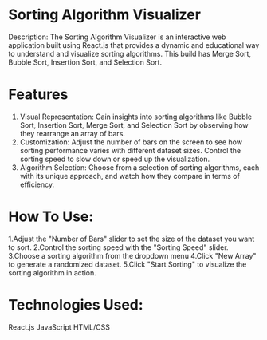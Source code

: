 # Sorting Algorithm Visualizer
Description:
The Sorting Algorithm Visualizer is an interactive web application built using React.js that provides a dynamic and educational way to understand and visualize sorting algorithms. This build has Merge Sort, Bubble Sort, Insertion Sort, and Selection Sort.

# Features
1. Visual Representation: Gain insights into sorting algorithms like Bubble Sort, Insertion Sort, Merge Sort, and Selection Sort by observing how they rearrange an array of bars.
2. Customization: Adjust the number of bars on the screen to see how sorting performance varies with different dataset sizes. Control the sorting speed to slow down or speed up the visualization.
3. Algorithm Selection: Choose from a selection of sorting algorithms, each with its unique approach, and watch how they compare in terms of efficiency.

# How To Use:
1.Adjust the "Number of Bars" slider to set the size of the dataset you want to sort.
2.Control the sorting speed with the "Sorting Speed" slider.
3.Choose a sorting algorithm from the dropdown menu
4.Click "New Array" to generate a randomized dataset.
5.Click "Start Sorting" to visualize the sorting algorithm in action.

# Technologies Used:
React.js
JavaScript
HTML/CSS

